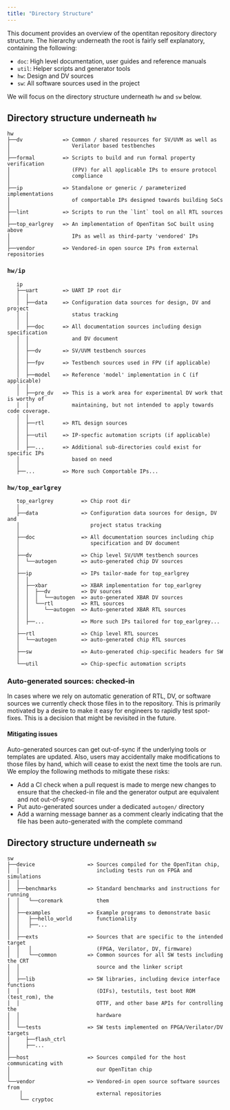 ```yaml
---
title: "Directory Structure"
---
```


This document provides an overview of the opentitan repository directory structure.
The hierarchy underneath the root is fairly self explanatory, containing the following:
* `doc`: High level documentation, user guides and reference manuals
* `util`: Helper scripts and generator tools
* `hw`: Design and DV sources
* `sw`: All software sources used in the project

We will focus on the directory structure underneath `hw` and `sw` below.

## Directory structure underneath `hw`
```
hw
├──dv             => Common / shared resources for SV/UVM as well as
│                    Verilator based testbenches
│
├──formal         => Scripts to build and run formal property verification
│                    (FPV) for all applicable IPs to ensure protocol
│                    compliance
│
├──ip             => Standalone or generic / parameterized implementations
│                    of comportable IPs designed towards building SoCs
│
├──lint           => Scripts to run the `lint` tool on all RTL sources
│
├──top_earlgrey   => An implementation of OpenTitan SoC built using above
│                    IPs as well as third-party 'vendored' IPs
│
├──vendor         => Vendored-in open source IPs from external repositories
```

### `hw/ip`
```
   ip
   ├──uart        => UART IP root dir
   │  │
   │  ├──data     => Configuration data sources for design, DV and project
   │  │              status tracking
   │  │
   │  ├──doc      => All documentation sources including design specification
   │  │              and DV document
   │  │
   │  ├──dv       => SV/UVM testbench sources
   │  │
   │  ├──fpv      => Testbench sources used in FPV (if applicable)
   │  │
   │  ├──model    => Reference 'model' implementation in C (if applicable)
   │  │
   │  ├──pre_dv   => This is a work area for experimental DV work that is worthy of
   │  │              maintaining, but not intended to apply towards code coverage.
   │  │
   │  ├──rtl      => RTL design sources
   │  │
   │  ├──util     => IP-specfic automation scripts (if applicable)
   │  │
   │  ├──...      => Additional sub-directories could exist for specific IPs
   │                 based on need
   │
   ├──...         => More such Comportable IPs...
```

### `hw/top_earlgrey`
```
   top_earlgrey         => Chip root dir
   │
   ├──data              => Configuration data sources for design, DV and
   │                       project status tracking
   │
   ├──doc               => All documentation sources including chip
   │                       specification and DV document
   │
   ├──dv                => Chip level SV/UVM testbench sources
   │  └──autogen        => auto-generated chip DV sources
   │
   ├──ip                => IPs tailor-made for top_earlgrey
   │  │
   │  ├──xbar           => XBAR implementation for top_earlgrey
   │  │  ├──dv          => DV sources
   │  │  │  └──autogen  => auto-generated XBAR DV sources
   │  │  └──rtl         => RTL sources
   │  │     └──autogen  => Auto-generated XBAR RTL sources
   │  │
   │  ├──...            => More such IPs tailored for top_earlgrey...
   │
   ├──rtl               => Chip level RTL sources
   │  └──autogen        => auto-generated chip RTL sources
   │
   ├──sw                => Auto-generated chip-specific headers for SW
   │
   └──util              => Chip-specfic automation scripts
```

### Auto-generated sources: checked-in
In cases where we rely on automatic generation of RTL, DV, or software sources we currently check those files in to the repository.
This is primarily motivated by a desire to make it easy for engineers to rapidly test spot-fixes.
This is a decision that might be revisited in the future.

#### Mitigating issues
Auto-generated sources can get out-of-sync if the underlying tools or templates are updated.
Also, users may accidentally make modifications to those files by hand, which will cease to exist the next time the tools are run.
We employ the following methods to mitigate these risks:
* Add a CI check when a pull request is made to merge new changes to ensure that the checked-in file and the generator output are equivalent and not out-of-sync
* Put auto-generated sources under a dedicated `autogen/` directory
* Add a warning message banner as a comment clearly indicating that the file has been auto-generated with the complete command

## Directory structure underneath `sw`
```
sw
├──device                 => Sources compiled for the OpenTitan chip,
│  │                         including tests run on FPGA and simulations
│  │
│  ├──benchmarks          => Standard benchmarks and instructions for running
│  │   └──coremark           them
│  │
│  ├──examples            => Example programs to demonstrate basic
│  │   ├──hello_world        functionality
│  │   ├──...
│  │
│  ├──exts                => Sources that are specific to the intended target
│  │   │                     (FPGA, Verilator, DV, firmware)
│  │   └──common          => Common sources for all SW tests including the CRT
│  │                         source and the linker script
│  │
│  ├──lib                 => SW libraries, including device interface functions
│  │                         (DIFs), testutils, test boot ROM (test_rom), the
│  │                         OTTF, and other base APIs for controlling the
│  │                         hardware
│  │
│  └──tests               => SW tests implemented on FPGA/Verilator/DV targets
│     ├──flash_ctrl
│     ├──...
│
├──host                   => Sources compiled for the host communicating with
│                            our OpenTitan chip
│
└──vendor                 => Vendored-in open source software sources from
    │                        external repositories
    └── cryptoc
```
